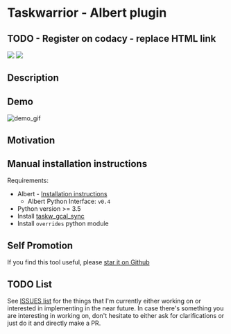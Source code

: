 # Taskwarrior - Albert plugin

## TODO - Register on codacy - replace HTML link

<a href="https://github.com/bergercookie/taskwarrior-albert-plugin">
<img src="https://api.codacy.com/project/badge/Grade/126122966e844bed8e61e7cfbf7023c3"/></a>
<a href=https://github.com/bergercookie/taskwarrior-albert-plugin/blob/master/LICENSE" alt="LICENCE">
<img src="https://img.shields.io/github/license/bergercookie/taskwarrior-albert-plugin.svg" /></a>

## Description

## Demo

![demo_gif](https://github.com/bergercookie/taskwarrior-albert-plugin/blob/master/misc/demo.gif)

## Motivation

## Manual installation instructions

Requirements:

- Albert - [Installation instructions](https://albertlauncher.github.io/docs/installing/)
  - Albert Python Interface: ``v0.4``
- Python version >= 3.5
- Install [taskw_gcal_sync](https://github.com/bergercookie/taskw_gcal_sync)
- Install `overrides` python module


## Self Promotion

If you find this tool useful, please [star it on
Github](https://github.com/bergercookie/taskwarrior-albert-plugin)

## TODO List

See [ISSUES list](https://github.com/bergercookie/taskwarrior-albert-plugin/issues) for the things
that I'm currently either working on or interested in implementing in the near
future. In case there's something you are interesting in working on, don't
hesitate to either ask for clarifications or just do it and directly make a PR.
